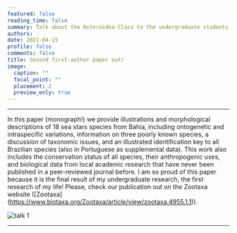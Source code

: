 ```yaml
---
featured: false
reading_time: false
summary: Talk about the Asteroidea Class to the undergraduate students at the Universidade Estadual de Feira de Santana (UEFS)
authors:
date: 2021-04-15
profile: false
comments: false
title: Second first-author paper out!
image:
  caption: ""
  focal_point: ""
  placement: 2
  preview_only: true
---
```


---
In this paper (monograph!) we provide illustrations and morphological descriptions of 18 sea stars species from Bahia, including ontogenetic and 
intraspecific variations, information on three poorly known species, a discussion of taxonomic issues, and an illustrated identification key to all 
Brazilian species (also in Portuguese as supplemental data). This work also includes the conservation status of all species, their anthropogenic uses, 
and biological data from local academic research that have never been published in a peer-reviewed journal before. I am so proud of this paper because 
it is the final result of my undergraduate research, the first research of my life! Please, check our publication out on the Zootaxa website ([Zootaxa]
(https://www.biotaxa.org/Zootaxa/article/view/zootaxa.4955.1.1)).

![talk 1](https://raw.githubusercontent.com/rosanafcunha/rosanafcunha/master/static/media/talk-1.png "talk 1")

---
